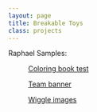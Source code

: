 ```yaml
---
layout: page
title: Breakable Toys
class: projects
---
```


<dl>
  <dt>Raphael Samples:</dt>
  <dd><p> <a href="/raphael_demos/colored_circle.html">Coloring book test</a></p></dd>
  <dd><p> <a href="/raphael_demos/trojan_victory.html">Team banner</a></p></dd>
  <dd><p> <a href="/raphael_demos/blah.html">Wiggle images</a></p></dd>
</dl>